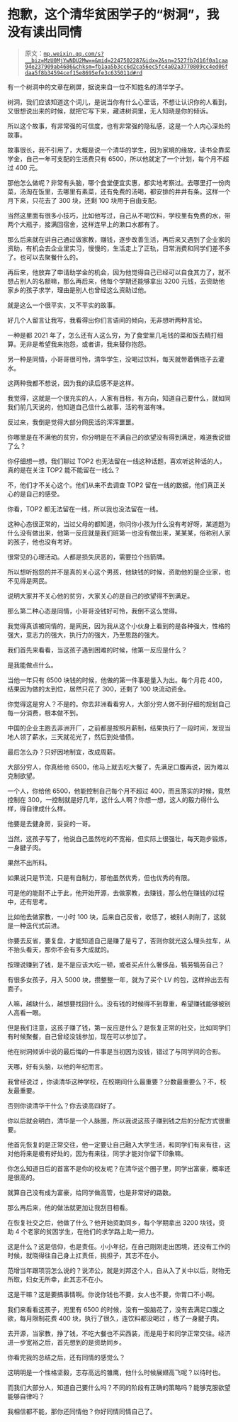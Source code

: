 # 抱歉，这个清华贫困学子的“树洞”，我没有读出同情

> 原文：[`mp.weixin.qq.com/s?__biz=MzU0MjYwNDU2Mw==&mid=2247502287&idx=2&sn=2527fb7d16f0a1caa94e237909ab4686&chksm=fb1aa5b3cc6d2ca56ec5fc4a02a3770809cc4ed06fdaa5f8b34594cef15e8695efe3c635011d#rd`](http://mp.weixin.qq.com/s?__biz=MzU0MjYwNDU2Mw==&mid=2247502287&idx=2&sn=2527fb7d16f0a1caa94e237909ab4686&chksm=fb1aa5b3cc6d2ca56ec5fc4a02a3770809cc4ed06fdaa5f8b34594cef15e8695efe3c635011d#rd)

有一个树洞中的文章在刷屏，据说来自一位不知姓名的清华学子。

树洞，我们应该知道这个词儿，是说当你有什么心里话，不想让认识你的人看到，又很想说出来的时候，就把它写下来，藏进树洞里，无人知晓是你的倾诉。

所以这个故事，有非常强的可信度，也有非常强的隐私感，这是一个人内心深处的故事。

故事很长，我不引用了，大概是说一个清华的学生，因为家境的缘故，读书全靠奖学金，自己一年可支配的生活费只有 6500，所以他就定了一个计划，每个月不超过 400 元。

那他怎么做呢？非常有头脑，哪个食堂便宜实惠，都实地考察过。去哪里打一份肉菜，汤淘在饭里，去哪里有素菜，还有免费的汤喝，都安排的井井有条。这样一个月下来，只花去了 300 块，还剩 100 块用于自由支配。

当然这里面有很多小技巧，比如他写过，自己从不喝饮料，学校里有免费的水，带两个大瓶子，接满回宿舍，这样连早上的漱口水都有了。

那么后来就在讲自己通过做家教，赚钱，逐步改善生活，再后来又遇到了企业家的资助，有机会去企业里实习，慢慢的，生活走上了正轨，日常消费和同学们差不多了。也可以去聚餐什么的。

再后来，他放弃了申请助学金的机会，因为他觉得自己已经可以自食其力了，就不想占别人的名额嘛，那么再后来，他每个学期还能够拿出 3200 元钱，去资助他家乡的孩子求学，理由是别人也曾经这么资助过他。

就是这么一个很平实，又不平实的故事。

好几个人留言让我写，我看得出你们言语间的倾向，无非想听两种言论。

一种是都 2021 年了，怎么还有人这么穷，为了食堂里几毛钱的菜和饭去精打细算。无非是希望我来抱怨，或者讲，我来替你抱怨。

另一种是同情，小哥哥很可怜，清华学生，没喝过饮料，每天就带着俩瓶子去灌水。

这两种我都不想说，因为我的读后感不是这样。

我觉得，这就是一个很充实的人，人家有目标，有方向，知道自己要什么，就如同我们前几天说的，他知道自己信什么故事，活的有滋有味。

反过来，我倒是觉得大部分网民活的浑浑噩噩。

你哪里是在不满他的贫穷，你分明是在不满自己的欲望没有得到满足，难道我说错了么？

你仔细想一想，我们聊过 TOP2 也无法留在一线这种话题，喜欢听这种话的人，真的是在关注 TOP2 能不能留在一线么？

不，他们才不关心这个。他们从来不去调查 TOP2 留在一线的数据，他们真正关心的是自己的感受。

你看，TOP2 都无法留在一线，所以我也没法留在一线。

这种心态很正常的，当过父母的都知道，你问你小孩为什么没有考好呀，某道题为什么没有做出来，他第一反应就是我们班第一也没有做出来，某某某，俗称别人家的孩子，他也没有考好。

很常见的心理活动。人都是损失厌恶的，需要拉个挡箭牌。

所以想听抱怨的并不是真的关心这个男孩，他缺钱的时候，资助他的是企业家，也不见得是网民。

说明大家并不关心他的贫穷，大家关心的是自己的欲望得不到满足。

那么第二种心态是同情，小哥哥没钱好可怜，我倒不这么觉得。

我觉得真该被同情的，是网民，因为我从这个小伙身上看到的是各种强大，性格的强大，意志力的强大，执行力的强大，乃至思路的强大。

我们首先来看看，当这孩子遇到困难的时候，他第一反应是什么？

是我能做点什么。

当他一年只有 6500 块钱的时候，他做的第一件事是量入为出。每个月花 400，结果因为做的太到位，居然只花了 300，还剩了 100 块流动资金。

你觉得这是穷人？不是的。你去非洲看看穷人，大部分穷人做不到仔细的规划自己每一分消费，根本做不到。

中国的企业主跑去非洲开厂，之前都是按照月薪制，结果执行了一段时间，发现当地人领了薪水，三天就花光了，然后到处借债。

最后怎么办？只好因地制宜，改成周薪。

大部分穷人，你真给他 6500，他马上就去吃大餐了，先满足口腹再说，因为难以克制欲望。

一个人，你给他 6500，他能控制自己每个月不超过 400，而且落实的时候，竟然控制在 300，一控制就是好几年，这什么人啊？你想一想，这人的毅力得什么样，得自律成什么样。

他要是去健身房，妥妥的一哥。

当然，这孩子写了，他说自己虽然吃的不宽裕，但实际上很强壮，每天跑步锻炼，一身腱子肉。

果然不出所料。

如果说只是节流，只是有自制力，那他虽然优秀，但也优秀的有限。

可是他的能耐不止于此，他开始开源，去做家教，去赚钱，那么他在赚钱的过程中，还有思考。

比如他去做家教，一小时 100 块，后来自己反省，收低了，被别人剥削了，这就是一种迭代式前进。

你要去反省，要复盘，才能知道自己是赚了是亏了，否则你就光这么埋头拉车，从不抬头看天，那你不会有多大成就的。

按理说赚到了钱，是不是应该大吃一顿，或者买点什么奢侈品，犒劳犒劳自己？

有很多女孩子，月入 5000 块，攒整整一年，就为了买个 LV 的包，这样拎出去有面子。

人嘛，越缺什么，越想要找回什么。没有钱的时候得不到尊重，希望赚钱能够被别人高看一眼。

但是我们注意，这孩子赚了钱，第一反应是什么？是恢复正常的社交，比如同学们有时候聚餐，自己曾经没钱参加，现在可以参加了。

他在树洞倾诉中说的最后悔的一件事是当初因为没钱，错过了与同学间的合影。

天哪，好有头脑，以他的年纪而言。

我曾经说过 ，你读清华这种学校，在校期间什么最重要？分数最重要么？不，校友最重要。

否则你读清华干什么？你去读高四好了。

你以后就会明白，清华是一个人脉圈，所以我说这孩子赚到钱之后的分配方式很重要。

他首先恢复的是正常交往，他一定要让自己融入大学生活，和同学们有来有往，这对他将来是极有好处的，因为有来往，同学才能对你留下印象嘛。

你怎么知道日后的首富不是你的校友呢？在清华这个圈子里，同学出富豪，概率还是很高的。

就算自己没有成为富豪，给同学做高管，也是非常好的路数。

那么再后来，他的做法就更加让我刮目相看。

在恢复社交之后，他做了什么？他开始资助同乡，每个学期拿出 3200 块钱，资助 4 个老家的贫困学生，在他们的求学路上助一把力。

这是什么？这是信仰，也是责任。小小年纪，在自己刚刚走出困境，还没有工作的时候，就晓得往自己身上扛责任，挑担子，其志不在小。

范增当年跟项羽怎么说的？说沛公，就是刘邦这个人，自从入了关中以后，财物无所取，妇女无所幸，此其志不在小。

这是干嘛？这是要搞事情啊。你说你钱也不要，女人也不要，你胃口不小啊。

我们来看看这孩子，兜里有 6500 的时候，没有一股脑花了，没有去满足口腹之欲，每月限制花费 400 块，执行了很久，连饮料都没喝过 ，练了一身腱子肉。

去开源，当家教，挣了钱，不吃大餐也不买西装，而是用于和同学正常交往。经济进一步宽裕之后，首先想到的是资助同乡。

你看完我的总结之后，还有同情的感觉么？

这明明是一个性格坚毅，志存高远的雏鹰，他什么时候展翅高飞呢？以待时也。

而我们大部分人，知道自己要什么吗？不同的阶段有正确的策略吗？能够克服欲望能够自律吗？

我相信都不能，那你还同情他？你好同情同情自己了。